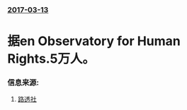 ### [2017-03-13](/zh/news/2017/03/13/index.md)

##### 
# 据en Observatory for Human Rights.5万人。 




### 信息来源:

1. [路透社](http://www.reuters.com/article/us-mideast-crisis-syria-casualties-idUSKBN16K1Q1)
